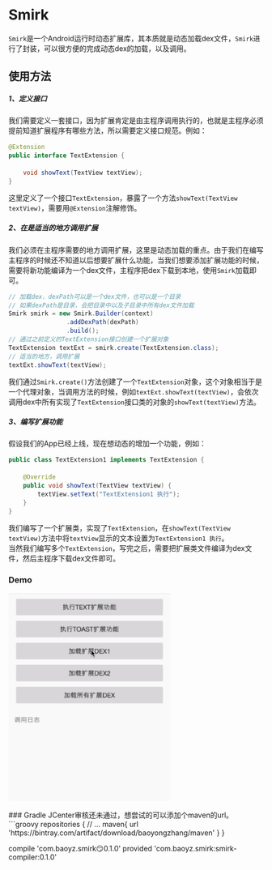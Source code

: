 Smirk
===================
`Smirk`是一个Android运行时动态扩展库，其本质就是动态加载dex文件，`Smirk`进行了封装，可以很方便的完成动态dex的加载，以及调用。
## 使用方法
##### 1、定义接口
我们需要定义一套接口，因为扩展肯定是由主程序调用执行的，也就是主程序必须提前知道扩展程序有哪些方法，所以需要定义接口规范。例如：
```java
@Extension
public interface TextExtension {

    void showText(TextView textView);
}
```

这里定义了一个接口`TextExtension`，暴露了一个方法`showText(TextView textView)`，需要用`@Extension`注解修饰。

##### 2、在是适当的地方调用扩展
我们必须在主程序需要的地方调用扩展，这里是动态加载的重点。由于我们在编写主程序的时候还不知道以后想要扩展什么功能，当我们想要添加扩展功能的时候，需要将新功能编译为一个dex文件，主程序把dex下载到本地，使用`Smirk`加载即可。
```java
// 加载dex，dexPath可以是一个dex文件，也可以是一个目录
// 如果dexPath是目录，会把目录中以及子目录中所有dex文件加载
Smirk smirk = new Smirk.Builder(context)
                .addDexPath(dexPath)
                .build();
// 通过之前定义的TextExtension接口创建一个扩展对象
TextExtension textExt = smirk.create(TextExtension.class);
// 适当的地方，调用扩展
textExt.showText(textView);
```

我们通过`Smirk.create()`方法创建了一个`TextExtension`对象，这个对象相当于是一个代理对象，当调用方法的时候，例如`textExt.showText(textView)`，会依次调用dex中所有实现了`TextExtension`接口类的对象的`showText(textView)`方法。

##### 3、编写扩展功能
假设我们的App已经上线，现在想动态的增加一个功能，例如：
```java
public class TextExtension1 implements TextExtension {

    @Override
    public void showText(TextView textView) {
        textView.setText("TextExtension1 执行");
    }
}
```
我们编写了一个扩展类，实现了`TextExtension`，在`showText(TextView textView)`方法中将`textView`显示的文本设置为`TextExtension1 执行`。  
当然我们编写多个`TextExtension`，写完之后，需要把扩展类文件编译为dex文件，然后主程序下载dex文件即可。

### Demo
<p>
   <img src="https://raw.githubusercontent.com/baoboy/image.baoboy.github.io/master/2015-10/smirk_demo.gif" width="320" alt="demo.gif"/>
</p>
### Gradle
JCenter审核还未通过，想尝试的可以添加个maven的url。
```groovy
repositories {
    // ...
    maven{
        url 'https://bintray.com/artifact/download/baoyongzhang/maven'
    }
}

compile 'com.baoyz.smirk:smirk:0.1.0'
provided 'com.baoyz.smirk:smirk-compiler:0.1.0'
```

